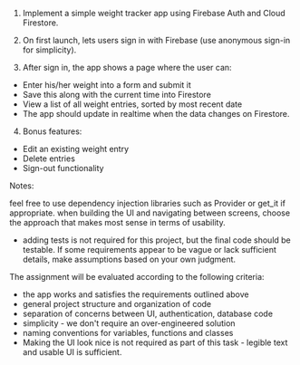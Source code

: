 1. Implement a simple weight tracker app using Firebase Auth and Cloud Firestore.

2. On first launch, lets users sign in with Firebase (use anonymous sign-in for simplicity).

3. After sign in, the app shows a page where the user can:

- Enter his/her weight into a form and submit it
- Save this along with the current time into Firestore
- View a list of all weight entries, sorted by most recent date
- The app should update in realtime when the data changes on Firestore.

4. Bonus features:

- Edit an existing weight entry
- Delete entries
- Sign-out functionality

Notes:

feel free to use dependency injection libraries 
such as Provider or get_it if appropriate.
when building the UI and navigating between screens, 
choose the approach that makes most sense in terms of usability.

- adding tests is not required for this project, 
but the final code should be testable.
If some requirements appear to be vague or 
lack sufficient details, 
make assumptions based on your own judgment.

The assignment will be evaluated according to the following criteria:

- the app works and satisfies the requirements outlined above
- general project structure and organization of code
- separation of concerns between UI, authentication, database code
- simplicity - we don't require an over-engineered solution
- naming conventions for variables, functions and classes
- Making the UI look nice is not required as part of this task - 
  legible text and usable UI is sufficient.
